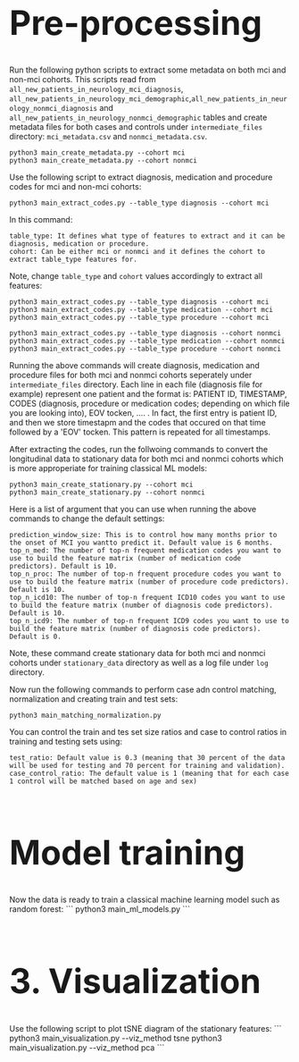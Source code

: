 
<h1 style="font-size:60px;">Pre-processing</h1>

Run the following python scripts to extract some metadata on both mci and non-mci cohorts. This scripts read from ```all_new_patients_in_neurology_mci_diagnosis```, ```all_new_patients_in_neurology_mci_demographic```,```all_new_patients_in_neurology_nonmci_diagnosis``` and  ```all_new_patients_in_neurology_nonmci_demographic``` tables and create metadata files for both cases and controls under ```intermediate_files``` directory: ```mci_metadata.csv``` and ```nonmci_metadata.csv```.

```
python3 main_create_metadata.py --cohort mci
python3 main_create_metadata.py --cohort nonmci
```
Use the following script to extract diagnosis, medication and procedure codes for mci and non-mci cohorts:
```
python3 main_extract_codes.py --table_type diagnosis --cohort mci
```
In this command:
```
table_type: It defines what type of features to extract and it can be diagnosis, medication or procedure. 
cohort: Can be either mci or nonmci and it defines the cohort to extract table_type features for.
```
Note, change ```table_type``` and ```cohort``` values accordingly to extract all features:
```
python3 main_extract_codes.py --table_type diagnosis --cohort mci
python3 main_extract_codes.py --table_type medication --cohort mci
python3 main_extract_codes.py --table_type procedure --cohort mci

python3 main_extract_codes.py --table_type diagnosis --cohort nonmci
python3 main_extract_codes.py --table_type medication --cohort nonmci
python3 main_extract_codes.py --table_type procedure --cohort nonmci

```
Running the above commands will create diagnosis, medication and procedure files for both mci and nonmci cohorts seperately under ```intermediate_files``` directory. Each line in each file (diagnosis file for example) represent one patient and the format is: PATIENT ID, TIMESTAMP, CODES (diagnosis, procedure or medication codes; depending on which file you are looking into), EOV tocken, .... . In fact, the first entry is patient ID, and then we store timestapm and the codes that occured on that time followed by a 'EOV' tocken. This pattern is repeated for all timestamps. 

After extracting the codes, run the follwoing commands to convert the longitudinal data to stationary data for both mci and nonmci cohorts which is more approperiate for training classical ML models:
```
python3 main_create_stationary.py --cohort mci
python3 main_create_stationary.py --cohort nonmci
```
Here is a list of argument that you can use when running the above commands to change the default settings:
```
prediction_window_size: This is to control how many months prior to the onset of MCI you wantto predict it. Default value is 6 months. 
top_n_med: The number of top-n frequent medication codes you want to use to build the feature matrix (number of medication code predictors). Default is 10.
top_n_proc: The number of top-n frequent procedure codes you want to use to build the feature matrix (number of procedure code predictors). Default is 10.
top_n_icd10: The number of top-n frequent ICD10 codes you want to use to build the feature matrix (number of diagnosis code predictors). Default is 10.
top_n_icd9: The number of top-n frequent ICD9 codes you want to use to build the feature matrix (number of diagnosis code predictors). Default is 0.
```
Note, these command create stationary data for both mci and nonmci cohorts under ```stationary_data``` directory as well as a log file under ```log``` directory. 

Now run the following commands to perform case adn control matching, normalization and creating train and test sets:
```
python3 main_matching_normalization.py
```
You can control the train and tes set size ratios and case to control ratios in training and testing sets using:
```
test_ratio: Default value is 0.3 (meaning that 30 percent of the data will be used for testing and 70 percent for training and validation).
case_control_ratio: The default value is 1 (meaning that for each case 1 control will be matched based on age and sex)
```
<h1 style="font-size:60px;">Model training</h1>
Now the data is ready to train a classical machine learning model such as random forest:
```
python3 main_ml_models.py
```
<h1 style="font-size:60px;">3. Visualization</h1>
Use the following script to plot tSNE diagram of the stationary features:
```
python3 main_visualization.py --viz_method tsne
python3 main_visualization.py --viz_method pca   
```
